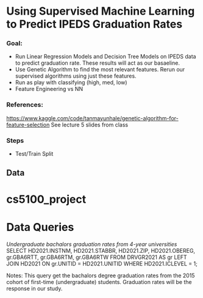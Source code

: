 # Using Supervised Machine Learning to Predict IPEDS Graduation Rates

### Goal:
* Run Linear Regression Models and Decision Tree Models on IPEDS data to predict graduation rate. These results will act as our basaeline.
* Use Genetic Algorithm to find the most relevant features.  Rerun our supervised algorithms using just these features.
* Run as play with classifying (high, med, low)
* Feature Engineering vs NN

### References:
https://www.kaggle.com/code/tanmayunhale/genetic-algorithm-for-feature-selection
See lecture 5 slides from class

### Steps
* Test/Train Split

## Data
# cs5100_project

# Data Queries
*Undergraduate bachalors graduation rates from 4-year universities*
SELECT HD2021.INSTNM, HD2021.STABBR, HD2021.ZIP, HD2021.OBEREG, gr.GBA6RTT, gr.GBA6RTM, gr.GBA6RTW
FROM DRVGR2021 AS gr LEFT JOIN HD2021 ON gr.UNITID = HD2021.UNITID
WHERE HD2021.ICLEVEL = 1;


Notes: This query get the bachalors degree graduation rates from the 2015 cohort of first-time (undergraduate) students. Graduation rates will be the response in our study.
